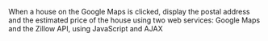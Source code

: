 When a house on the Google Maps is clicked, display the postal address and the estimated price of the house using two web services: Google Maps and the Zillow API, using JavaScript and AJAX